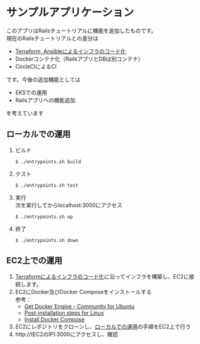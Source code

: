 # サンプルアプリケーション
このアプリはRailsチュートリアルに機能を追加したものです。  
現在のRailsチュートリアルとの差分は

- [Terraform, Ansibleによるインフラのコード化](https://github.com/YunosukeY/infra-for-rails-app)
- Dockerコンテナ化（RailsアプリとDBは別コンテナ）
- CircleCIによるCI

です。今後の追加機能としては

- EKSでの運用
- Railsアプリへの機能追加

を考えています

## ローカルでの運用

1. ビルド
    ```Shell
    $ ./entrypoints.sh build
    ```

2. テスト
    ```Shell
    $ ./entrypoints.sh test
    ```

3. 実行  
    次を実行してからlocalhost:3000にアクセス  
    ```Shell
    $ ./entrypoints.sh up
    ```

4. 終了
    ```Shell
    $ ./entrypoints.sh down
    ```

## EC2上での運用
1. [Terraformによるインフラのコード化](https://github.com/YunosukeY/infra-for-rails-app)に沿ってインフラを構築し、EC2に接続します。
2. EC2にDocker及びDocker Composeをインストールする  
  参考：  
    - [Get Docker Engine - Community for Ubuntu](https://docs.docker.com/install/linux/docker-ce/ubuntu/)
    - [Post-installation steps for Linux](https://docs.docker.com/install/linux/linux-postinstall/)
    - [Install Docker Compose](https://docs.docker.com/compose/install/)
3. EC2にレポジトリをクローンし、[ローカルでの運用](#ローカルでの運用)の手順をEC2上で行う
4. http://(EC2のIP):3000にアクセスし、確認
